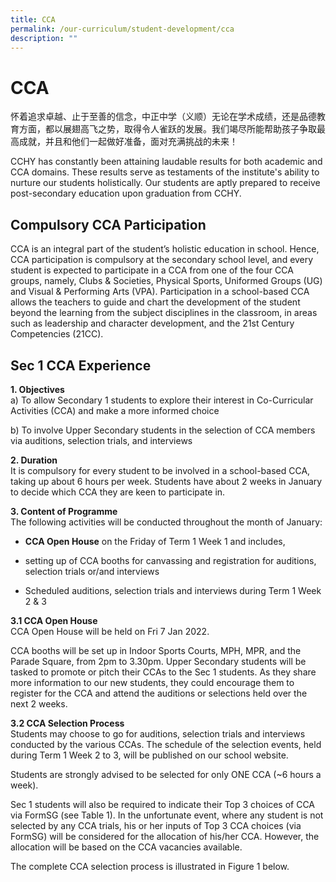 ```yaml
---
title: CCA
permalink: /our-curriculum/student-development/cca
description: ""
---
```

# **CCA**

怀着追求卓越、止于至善的信念，中正中学（义顺）无论在学术成绩，还是品德教育方面，都以展翅高飞之势，取得令人雀跃的发展。我们竭尽所能帮助孩子争取最高成就，并且和他们一起做好准备，面对充满挑战的未来！

  

CCHY has constantly been attaining laudable results for both academic and CCA domains. These results serve as testaments of the institute's ability to nurture our students holistically. Our students are aptly prepared to receive post-secondary education upon graduation from CCHY.

  

## Compulsory CCA Participation

CCA is an integral part of the student’s holistic education in school. Hence, CCA participation is compulsory at the secondary school level, and every student is expected to participate in a CCA from one of the four CCA groups, namely, Clubs & Societies, Physical Sports, Uniformed Groups (UG) and Visual & Performing Arts (VPA). Participation in a school-based CCA allows the teachers to guide and chart the development of the student beyond the learning from the subject disciplines in the classroom, in areas such as leadership and character development, and the 21st Century Competencies (21CC).

## Sec 1 CCA Experience

**1. Objectives**  
a) To allow Secondary 1 students to explore their interest in Co-Curricular Activities (CCA) and make a more informed choice

b) To involve Upper Secondary students in the selection of CCA members via auditions, selection trials, and interviews

**2. Duration**   
It is compulsory for every student to be involved in a school-based CCA, taking up about 6 hours per week. Students have about 2 weeks in January to decide which CCA they are keen to participate in.

**3. Content of Programme**  
The following activities will be conducted throughout the month of January:

*   **CCA Open House** on the Friday of Term 1 Week 1 and includes,       

*   setting up of CCA booths for canvassing and registration for auditions, selection trials or/and interviews

*   Scheduled auditions, selection trials and interviews during Term 1 Week 2 & 3  
    

  

**3.1 CCA Open House**   
CCA Open House will be held on Fri 7 Jan 2022.

CCA booths will be set up in Indoor Sports Courts, MPH, MPR, and the Parade Square, from 2pm to 3.30pm. Upper Secondary students will be tasked to promote or pitch their CCAs to the Sec 1 students. As they share more information to our new students, they could encourage them to register for the CCA and attend the auditions or selections held over the next 2 weeks.       

  

  

**3.2 CCA Selection Process**   
Students may choose to go for auditions, selection trials and interviews conducted by the various CCAs. The schedule of the selection events, held during Term 1 Week 2 to 3, will be published on our school website. 

Students are strongly advised to be selected for only ONE CCA (~6 hours a week).

Sec 1 students will also be required to indicate their Top 3 choices of CCA via FormSG (see Table 1). In the unfortunate event, where any student is not selected by any CCA trials, his or her inputs of Top 3 CCA choices (via FormSG) will be considered for the allocation of his/her CCA. However, the allocation will be based on the CCA vacancies available.

The complete CCA selection process is illustrated in Figure 1 below.